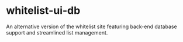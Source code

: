 # whitelist-ui-db
An alternative version of the whitelist site featuring back-end database support and streamlined list management.
